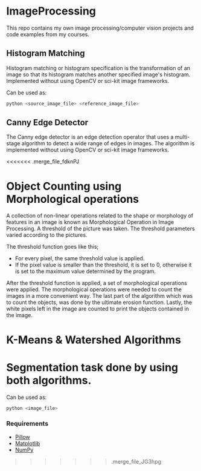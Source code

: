 # ImageProcessing
This repo contains my own image processing/computer vision projects and code examples from my courses.

## Histogram Matching
Histogram matching or histogram specification is the transformation of an image so that its histogram matches another specified image's histogram. Implemented
without using OpenCV or sci-kit image frameworks. 

Can be used as:
```bash
python <source_image_file> <reference_image_file>
```

## Canny Edge Detector
The Canny edge detector is an edge detection operator that uses a multi-stage algorithm to detect a wide range of edges in images. 
The algorithm is implemented without using OpenCV or sci-kit image frameworks. 

<<<<<<< .merge_file_fdknPJ
# Object Counting using Morphological operations
A collection of non-linear operations related to the shape or morphology of features in an image is known as Morphological Operation in Image Processing. 
A threshold of the picture was taken. 
The threshold parameters varied according to the pictures.
 
The threshold function goes like this; 
- For every pixel, the same threshold value is applied. 
- If the pixel value is smaller than the threshold, it is set to 0, otherwise it is set to the maximum value determined by the program.

After the threshold function is applied, a set of morphological operations were applied. 
The morphological operations were needed to count the images in a more convenient way. 
The last part of the algorithm which was to count the objects, was done by the ultimate erosion function. 
Lastly, the white pixels left in the image are counted to print the objects contained in the image.

# K-Means & Watershed Algorithms
Segmentation task done by using both algorithms.
=======
Can be used as:
```bash
python <image_file> 
```

### Requirements
- [Pillow](https://pillow.readthedocs.io/en/stable/)
- [Matplotlib](https://matplotlib.org/)
- [NumPy](https://numpy.org/)
>>>>>>> .merge_file_JG3hpg
